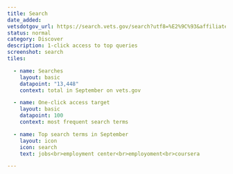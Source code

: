 ```yaml
---
title: Search
date_added:
vetsdotgov_url: https://search.vets.gov/search?utf8=%E2%9C%93&affiliate=vets.gov_search
status: normal
category: Discover
description: 1-click access to top queries
screenshot: search
tiles:

  - name: Searches
    layout: basic
    datapoint: "13,448"
    context: total in September on vets.gov

  - name: One-click access target
    layout: basic
    datapoint: 100
    context: most frequent search terms

  - name: Top search terms in September
    layout: icon
    icon: search
    text: jobs<br>employment center<br>employoment<br>coursera

---
```

